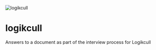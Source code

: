 ![logikcull](https://user-images.githubusercontent.com/55994508/86666208-f6debe00-bfb5-11ea-81b2-9e3b96431b84.jpg)

# logikcull
Answers to a document as part of the interview process for Logikcull
